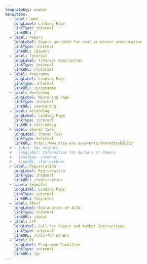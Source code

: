 ```yaml
---
templateKey: navbar
menuItems:
  - label: Home
    longLabel: Landing Page
    linkType: internal
    linkURL: /
  - label: Papers
    longLabel: Papers accepted for oral or poster presentation
    linkType: internal
    linkURL: /papers
  - label: Tutorial
    longLabel: Tutorial description
    linkType: internal
    linkURL: /tutorial
  - label: Programme
    longLabel: Landing Page
    linkType: internal
    linkURL: /programme
  - label: Mentoring
    longLabel: Mentoring Page
    linkType: internal
    linkURL: /mentoring
  - label: Attending
    longLabel: Landing Page
    linkType: internal
    linkURL: /attending
  - label: Shared Task
    longLabel: Shared Task
    linkType: external
    linkURL: http://www.alta.asn.au/events/sharedtask2022/
  # - label: For Authors
  #   longLabel: Information for Authors of Papers
  #   linkType: internal
  #   linkURL: /for-authors
  - label: Registration
    longLabel: Registration
    linkType: internal
    linkURL: /registration
  - label: Keynotes
    longLabel: Landing Page
    linkType: internal
    linkURL: /keynotes
  - label: About
    longLabel: Explanation of ALTA
    linkType: internal
    linkURL: /about
  - label: CFP
    longLabel: Call for Papers and Author Instructions
    linkType: internal
    linkURL: /call-for-papers
  - label: PC
    longLabel: Programme Committee
    linkType: internal
    linkURL: /pc
---
```


